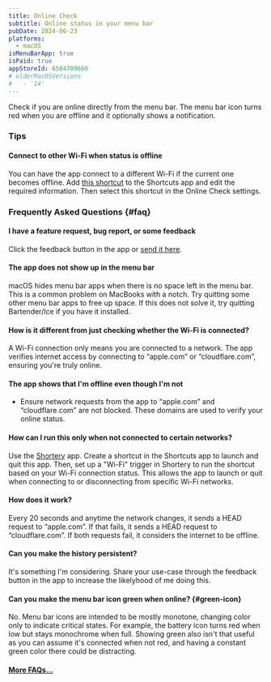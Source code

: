 ```yaml
---
title: Online Check
subtitle: Online status in your menu bar
pubDate: 2024-06-23
platforms:
  - macOS
isMenuBarApp: true
isPaid: true
appStoreId: 6504709660
# olderMacOSVersions
#   - '14'
---
```


Check if you are online directly from the menu bar. The menu bar icon turns red when you are offline and it optionally shows a notification.

### Tips

#### Connect to other Wi-Fi when status is offline

You can have the app connect to a different Wi-Fi if the current one becomes offline. Add [this shortcut](https://www.icloud.com/shortcuts/bf64ec8fd3d24f80b2af845464306614) to the Shortcuts app and edit the required information. Then select this shortcut in the Online Check settings.

### Frequently Asked Questions {#faq}

#### I have a feature request, bug report, or some feedback

Click the feedback button in the app or [send it here](https://sindresorhus.com/feedback?product=Online%20Check&referrer=Website-FAQ).

#### The app does not show up in the menu bar

macOS hides menu bar apps when there is no space left in the menu bar. This is a common problem on MacBooks with a notch. Try quitting some other menu bar apps to free up space. If this does not solve it, try quitting Bartender/Ice if you have it installed.

#### How is it different from just checking whether the Wi-Fi is connected?

A Wi-Fi connection only means you are connected to a network. The app verifies internet access by connecting to “apple.com” or “cloudflare.com”, ensuring you're truly online.

#### The app shows that I'm offline even though I'm not

- Ensure network requests from the app to “apple.com” and “cloudflare.com” are not blocked. These domains are used to verify your online status.

#### How can I run this only when not connected to certain networks?

Use the [Shortery](https://apps.apple.com/app/id1594183810) app. Create a shortcut in the Shortcuts app to launch and quit this app. Then, set up a "Wi-Fi" trigger in Shortery to run the shortcut based on your Wi-Fi connection status. This allows the app to launch or quit when connecting to or disconnecting from specific Wi-Fi networks.

#### How does it work?

Every 20 seconds and anytime the network changes, it sends a HEAD request to “apple.com”. If that fails, it sends a HEAD request to “cloudflare.com”. If both requests fail, it considers the internet to be offline.

#### Can you make the history persistent?

It's something I'm considering. Share your use-case through the feedback button in the app to increase the likelyhood of me doing this.

#### Can you make the menu bar icon green when online? {#green-icon}

No. Menu bar icons are intended to be mostly monotone, changing color only to indicate critical states. For example, the battery icon turns red when low but stays monochrome when full. Showing green also isn't that useful as you can assume it's connected when not red, and having a constant green color there could be distracting.

#### [More FAQs…](/apps/faq)

<!-- ### Older Versions

- [0.0.0]() for macOS 14

-->
